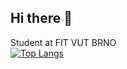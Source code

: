 ## Hi there 👋

Student at FIT VUT BRNO  
[![Top Langs](https://github-readme-stats-xkaska02s-projects.vercel.app/api/top-langs/?username=xkaska02)](https://github.com/xkaska02/github-readme-stats)

<!--
**xkaska02/xkaska02** is a ✨ _special_ ✨ repository because its `README.md` (this file) appears on your GitHub profile.

Here are some ideas to get you started:

- 🔭 I’m currently working on ...
- 🌱 I’m currently learning ...
- 👯 I’m looking to collaborate on ...
- 🤔 I’m looking for help with ...
- 💬 Ask me about ...
- 📫 How to reach me: ...
- 😄 Pronouns: ...
- ⚡ Fun fact: ...
-->

